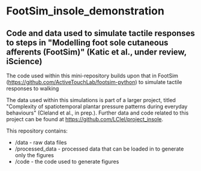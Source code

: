 # FootSim_insole_demonstration
## Code and data used to simulate tactile responses to steps in "Modelling foot sole cutaneous afferents (FootSim)" (Katic et al., under review, iScience)

The code used within this mini-repository builds upon that in FootSim (https://github.com/ActiveTouchLab/footsim-python) to simulate tactile responses to walking

The data used within this simulations is part of a larger project, titled "Complexity of spatiotemporal plantar pressure patterns during everyday behaviours" (Cleland et al., in prep.). Further data and code related to this project can be found at https://github.com/LClel/project_insole.

This repository contains:
* /data - raw data files
* /processed_data - processed data that can be loaded in to generate only the figures
* /code - the code used to generate figures
